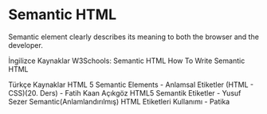 # Semantic HTML

Semantic element clearly describes its meaning to both the browser and the developer.

<ResourceGroupTitle>İngilizce Kaynaklar</ResourceGroupTitle>
<BadgeLink badgeText='Read' colorScheme='yellow' href='https://www.w3schools.com/html/html5_semantic_elements.asp'>W3Schools: Semantic HTML</BadgeLink>
<BadgeLink badgeText='Read' colorScheme='yellow' href='https://hackernoon.com/how-to-write-semantic-html-dkq3ulo'>How To Write Semantic HTML</BadgeLink>

<ResourceGroupTitle>Türkçe Kaynaklar</ResourceGroupTitle>
<BadgeLink badgeText='İzle' colorScheme='green' href='https://www.youtube.com/watch?v=L-nMnaU_erA/?ref=yazilimcininyolharitasi.com'>HTML 5 Semantic Elements - Anlamsal Etiketler (HTML - CSS)(20. Ders) - Fatih Kaan Açıkgöz</BadgeLink>
<BadgeLink badgeText='Oku' colorScheme='yellow' href='https://www.yusufsezer.com.tr/html5-semantik-etiketler/?ref=yazilimcininyolharitasi.com'>HTML5 Semantik Etiketler - Yusuf Sezer</BadgeLink>
<BadgeLink badgeText='İzle' colorScheme='green' href='https://app.patika.dev/courses/html/semanticanlamlandirilmis-html-etiketleri-kullanimi/?ref=yazilimcininyolharitasi.com'>Semantic(Anlamlandırılmış) HTML Etiketleri Kullanımı - Patika</BadgeLink>
